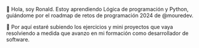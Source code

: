 👋 Hola, soy Ronald.
Estoy aprendiendo Lógica de programación y Python, guiándome por el roadmap de retos de programación 2024 de @mouredev.

📌 Por aquí estaré subiendo los ejercicios y mini proyectos que vaya resolviendo a medida que avanzo en mi formación como desarrollador de software.
